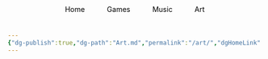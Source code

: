 ```yaml
---
{"dg-publish":true,"dg-path":"Art.md","permalink":"/art/","dgHomeLink":true,"dgShowInlineTitle":true,"dgEnableSearch":true,"dgLinkPreview":true,"dgShowTags":true,"noteIcon":""}
---
```


<div style="position:fixed; top:0; left:0; width:100%; background:transparent; padding:10px 0; text-align:center; z-index:9999;">
  <a href="/" style="color:black; margin:0 20px; text-decoration:none;">Home</a>
  <a href="/games" style="color:black; margin:0 20px; text-decoration:none;">Games</a>
  <a href="/music" style="color:black; margin:0 20px; text-decoration:none;">Music</a>
  <a href="/art" style="color:black; margin:0 20px; text-decoration:none;">Art</a>
</div>
<div style="padding-top:60px;"></div>


